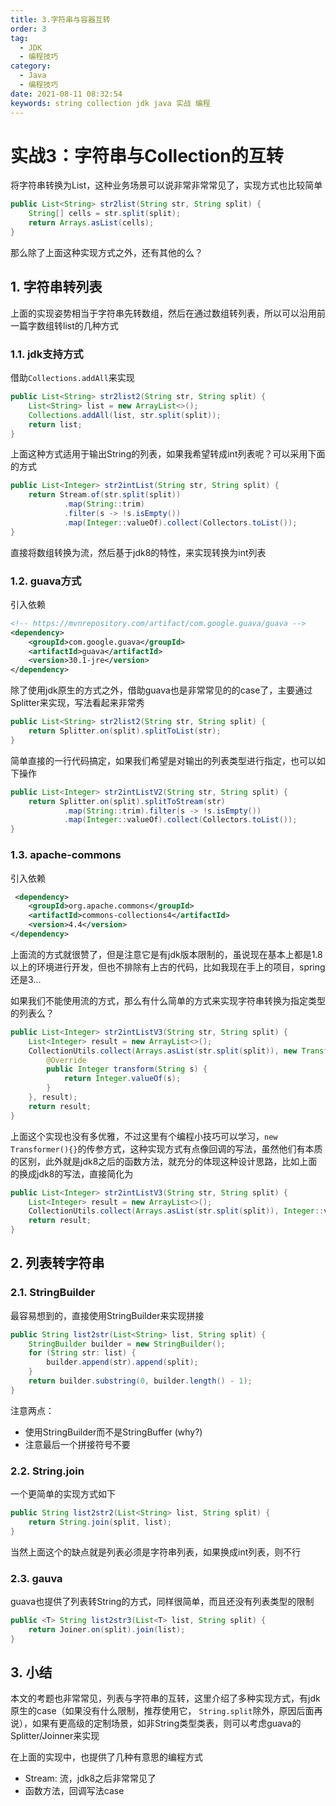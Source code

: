 ```yaml
---
title: 3.字符串与容器互转
order: 3
tag:
  - JDK
  - 编程技巧
category:
  - Java
  - 编程技巧
date: 2021-08-11 08:32:54
keywords: string collection jdk java 实战 编程
---
```


# 实战3：字符串与Collection的互转

将字符串转换为List，这种业务场景可以说非常非常常见了，实现方式也比较简单

```java
public List<String> str2list(String str, String split) {
    String[] cells = str.split(split);
    return Arrays.asList(cells);
}
```

那么除了上面这种实现方式之外，还有其他的么？

<!-- more -->

## 1. 字符串转列表

上面的实现姿势相当于字符串先转数组，然后在通过数组转列表，所以可以沿用前一篇字数组转list的几种方式

### 1.1. jdk支持方式

借助`Collections.addAll`来实现

```java
public List<String> str2list2(String str, String split) {
    List<String> list = new ArrayList<>();
    Collections.addAll(list, str.split(split));
    return list;
}
```

上面这种方式适用于输出String的列表，如果我希望转成int列表呢？可以采用下面的方式

```java
public List<Integer> str2intList(String str, String split) {
    return Stream.of(str.split(split))
            .map(String::trim)
            .filter(s -> !s.isEmpty())
            .map(Integer::valueOf).collect(Collectors.toList());
}
```

直接将数组转换为流，然后基于jdk8的特性，来实现转换为int列表

### 1.2. guava方式

引入依赖

```xml
<!-- https://mvnrepository.com/artifact/com.google.guava/guava -->
<dependency>
    <groupId>com.google.guava</groupId>
    <artifactId>guava</artifactId>
    <version>30.1-jre</version>
</dependency>
```

除了使用jdk原生的方式之外，借助guava也是非常常见的的case了，主要通过Splitter来实现，写法看起来非常秀

```java
public List<String> str2list2(String str, String split) {
    return Splitter.on(split).splitToList(str);
}
```

简单直接的一行代码搞定，如果我们希望是对输出的列表类型进行指定，也可以如下操作

```java
public List<Integer> str2intListV2(String str, String split) {
    return Splitter.on(split).splitToStream(str)
            .map(String::trim).filter(s -> !s.isEmpty())
            .map(Integer::valueOf).collect(Collectors.toList());
}
```

### 1.3. apache-commons

引入依赖

```xml
 <dependency>
    <groupId>org.apache.commons</groupId>
    <artifactId>commons-collections4</artifactId>
    <version>4.4</version>
</dependency>
```

上面流的方式就很赞了，但是注意它是有jdk版本限制的，虽说现在基本上都是1.8以上的环境进行开发，但也不排除有上古的代码，比如我现在手上的项目，spring还是3...


如果我们不能使用流的方式，那么有什么简单的方式来实现字符串转换为指定类型的列表么？

```java
public List<Integer> str2intListV3(String str, String split) {
    List<Integer> result = new ArrayList<>();
    CollectionUtils.collect(Arrays.asList(str.split(split)), new Transformer<String, Integer>() {
        @Override
        public Integer transform(String s) {
            return Integer.valueOf(s);
        }
    }, result);
    return result;
}
```

上面这个实现也没有多优雅，不过这里有个编程小技巧可以学习，`new Transformer(){}`的传参方式，这种实现方式有点像回调的写法，虽然他们有本质的区别，此外就是jdk8之后的函数方法，就充分的体现这种设计思路，比如上面的换成jdk8的写法，直接简化为

```java
public List<Integer> str2intListV3(String str, String split) {
    List<Integer> result = new ArrayList<>();
    CollectionUtils.collect(Arrays.asList(str.split(split)), Integer::valueOf, result);
    return result;
}
```

## 2. 列表转字符串

### 2.1. StringBuilder

最容易想到的，直接使用StringBuilder来实现拼接

```java
public String list2str(List<String> list, String split) {
    StringBuilder builder = new StringBuilder();
    for (String str: list) {
        builder.append(str).append(split);
    }
    return builder.substring(0, builder.length() - 1);
}
```

注意两点：

- 使用StringBuilder而不是StringBuffer (why?)
- 注意最后一个拼接符号不要

### 2.2. String.join

一个更简单的实现方式如下

```java
public String list2str2(List<String> list, String split) {
    return String.join(split, list);
}
```

当然上面这个的缺点就是列表必须是字符串列表，如果换成int列表，则不行

### 2.3. gauva

guava也提供了列表转String的方式，同样很简单，而且还没有列表类型的限制

```java
public <T> String list2str3(List<T> list, String split) {
    return Joiner.on(split).join(list);
}
```

## 3. 小结

本文的考题也非常常见，列表与字符串的互转，这里介绍了多种实现方式，有jdk原生的case（如果没有什么限制，推荐使用它， `String.split`除外，原因后面再说），如果有更高级的定制场景，如非String类型类表，则可以考虑guava的Splitter/Joinner来实现

在上面的实现中，也提供了几种有意思的编程方式

- Stream: 流，jdk8之后非常常见了
- 函数方法，回调写法case
